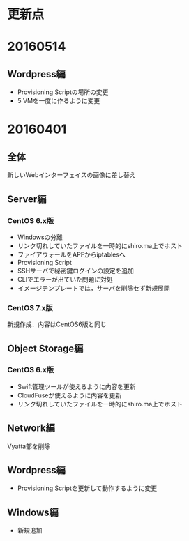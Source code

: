 # 更新点

# 20160514
## Wordpress編
- Provisioning Scriptの場所の変更
- 5 VMを一度に作るように変更

# 20160401
## 全体
新しいWebインターフェイスの画像に差し替え

## Server編
### CentOS 6.x版
- Windowsの分離
- リンク切れしていたファイルを一時的にshiro.ma上でホスト
- ファイアウォールをAPFからiptablesへ
- Provisioning Script
- SSHサーバで秘密鍵ログインの設定を追加
- CLIでエラーが出ていた問題に対処
- イメージテンプレートでは，サーバを削除セず新規展開

### CentOS 7.x版
新規作成．内容はCentOS6版と同じ

## Object Storage編
### CentOS 6.x版
- Swift管理ツールが使えるように内容を更新
- CloudFuseが使えるように内容を更新
- リンク切れしていたファイルを一時的にshiro.ma上でホスト

## Network編
Vyatta部を削除

## Wordpress編
- Provisioning Scriptを更新して動作するように変更

## Windows編
- 新規追加

